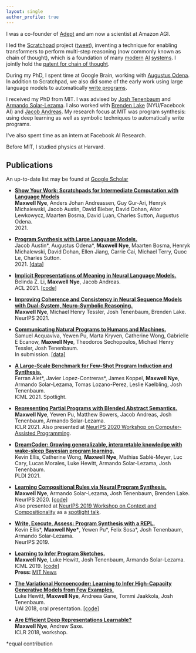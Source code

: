 ```yaml
---
layout: single
author_profile: true
---
```

I was a co-founder of [Adept](https://www.adept.ai/) and am now a scientist at Amazon AGI.

I led the [Scratchpad](https://arxiv.org/abs/2112.00114) project ([tweet](https://x.com/Maxwell_Nye/status/1466229884385177612)), inventing a technique for enabling transformers to perform multi-step reasoning (now commonly known as chain of thought), which is a foundation of many [modern](https://openai.com/o1/) [AI](https://ai.google.dev/gemini-api/docs/thinking) [systems](https://docs.anthropic.com/en/docs/build-with-claude/prompt-engineering/chain-of-thought). I jointly hold the [patent for chain of thought](https://scholar.google.com/citations?view_op=view_citation&hl=en&user=NsuX8R8AAAAJ&cstart=20&pagesize=80&citation_for_view=NsuX8R8AAAAJ:MXK_kJrjxJIC).

During my PhD, I spent time at Google Brain, working with [Augustus Odena](https://www.augustusodena.com/). In addition to Scratchpad, we also did some of the early work using large language models to automatically [write programs](https://arxiv.org/abs/2108.07732).

I received my PhD from MIT. I was advised by [Josh Tenenbaum](https://web.mit.edu/cocosci/josh.html) and [Armando Solar-Lezama](https://people.csail.mit.edu/asolar/).
I also worked with [Brenden Lake](https://cims.nyu.edu/~brenden/) (NYU/Facebook AI) and [Jacob Andreas](https://www.mit.edu/~jda/).
My research focus at MIT was program synthesis: using deep learning as well as symbolic techniques to automatically write programs. 

I've also spent time as an intern at Facebook AI Research.

Before MIT, I studied physics at Harvard.

## Publications
An up-to-date list may be found at [Google Scholar](https://scholar.google.com/citations?user=NsuX8R8AAAAJ&hl=en)  
- [**Show Your Work: Scratchpads for Intermediate Computation with Language Models**](https://arxiv.org/pdf/2112.00114.pdf)  
**Maxwell Nye**, Anders Johan Andreassen, Guy Gur-Ari, Henryk Michalewski, Jacob Austin, David Bieber, David Dohan, Aitor Lewkowycz, Maarten Bosma, David Luan, Charles Sutton, Augustus Odena.  
2021\.

- [**Program Synthesis with Large Language Models.**](https://arxiv.org/pdf/2108.07732.pdf)  
Jacob Austin\*, Augustus Odena\*, **Maxwell Nye**, Maarten Bosma, Henryk Michalewski, David Dohan, Ellen Jiang, Carrie Cai, Michael Terry, Quoc Le, Charles Sutton.  
2021\. [[data]](https://github.com/google-research/google-research/tree/master/mbpp)

- [**Implicit Representations of Meaning in Neural Language Models.**](https://arxiv.org/pdf/2106.00737.pdf)  
Belinda Z. Li, **Maxwell Nye**, Jacob Andreas.  
ACL 2021. [[code]](https://github.com/belindal/state-probes)

- [**Improving Coherence and Consistency in Neural Sequence Models with Dual-System, Neuro-Symbolic Reasoning.**](https://arxiv.org/pdf/2107.02794.pdf)  
**Maxwell Nye**, Michael Henry Tessler, Josh Tenenbaum, Brenden Lake.  
NeurIPS 2021.

- [**Communicating Natural Programs to Humans and Machines.**](https://arxiv.org/pdf/2106.07824.pdf)  
Samuel Acquaviva, Yewen Pu, Marta Kryven, Catherine Wong, Gabrielle E Ecanow, **Maxwell Nye**, Theodoros Sechopoulos, Michael Henry Tessler, Josh Tenenbaum.  
In submission. [[data]](https://github.com/samacqua/LARC)

- [**A Large-Scale Benchmark for Few-Shot Program Induction and Synthesis.**](http://proceedings.mlr.press/v139/alet21a/alet21a.pdf)  
Ferran Alet\*, Javier Lopez-Contreras\*, James Koppel, **Maxwell Nye**, Armando Solar-Lezama, Tomas Lozano-Perez, Leslie Kaelbling, Josh Tenenbaum.  
ICML 2021. Spotlight.

- [**Representing Partial Programs with Blended Abstract Semantics.**](https://arxiv.org/pdf/2012.12964.pdf)  
**Maxwell Nye**, Yewen Pu, Matthew Bowers, Jacob Andreas, Josh Tenenbaum, Armando Solar-Lezama.  
ICLR 2021.
Also presented at [NeurIPS 2020 Workshop on Computer-Assisted Programming](https://capworkshop.github.io/). 

- [**DreamCoder: Growing generalizable, interpretable
knowledge with wake-sleep Bayesian program learning.**](https://arxiv.org/pdf/2006.08381.pdf)  
Kevin Ellis, Catherine Wong, **Maxwell Nye**, Mathias Sablé-Meyer, Luc Cary, Lucas Morales, Luke Hewitt, Armando Solar-Lezama, Josh Tenenbaum.  
PLDI 2021.

- [**Learning Compositional Rules via Neural Program Synthesis.**](https://arxiv.org/pdf/2003.05562.pdf)  
**Maxwell Nye**, Armando Solar-Lezama, Josh Tenenbaum, Brenden Lake.  
NeurIPS 2020. [[code]](https://github.com/mtensor/rulesynthesis)  
Also presented at [NeurIPS 2019 Workshop on Context and Compositionality](https://context-composition.github.io/) as a [spotlight talk](https://slideslive.com/38922749/learning-compositional-rules-via-neural-program-synthesis).

- [**Write, Execute, Assess: Program Synthesis with a REPL.**](https://arxiv.org/pdf/1906.04604.pdf)  
Kevin Ellis\*, **Maxwell Nye\***, Yewen Pu\*, Felix Sosa\*, Josh Tenenbaum, Armando Solar-Lezama.  
NeurIPS 2019.

- [**Learning to Infer Program Sketches.**](https://arxiv.org/pdf/1902.06349.pdf)  
**Maxwell Nye**, Luke Hewitt, Josh Tenenbaum, Armando Solar-Lezama.  
ICML 2019. [[code]](https://github.com/mtensor/neural_sketch)  
**Press:** [MIT News](http://news.mit.edu/2019/toward-artificial-intelligence-that-learns-to-write-code-0614)

- [**The Variational Homoencoder: Learning to Infer High-Capacity Generative Models from Few Examples.**](https://arxiv.org/pdf/1807.08919.pdf)  
Luke Hewitt, **Maxwell Nye**, Andreea Gane, Tommi Jaakkola, Josh Tenenbaum.   
UAI 2018, oral presentation. [[code]](https://github.com/insperatum/vhe)

- [**Are Efficient Deep Representations Learnable?**](https://arxiv.org/pdf/1807.06399.pdf)  
**Maxwell Nye**, Andrew Saxe.  
ICLR 2018, workshop.

*equal contribution